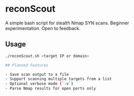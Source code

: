 # reconScout

A simple bash script for stealth Nmap SYN scans. Beginner experimentation. Open to feedback.

## Usage

```bash
./reconScout.sh <target IP or domain>

## Planned Features

- Save scan output to a file
- Support scanning multiple targets from a list
- Optional verbose mode (`-v`)
- Parse Nmap results for open ports only
